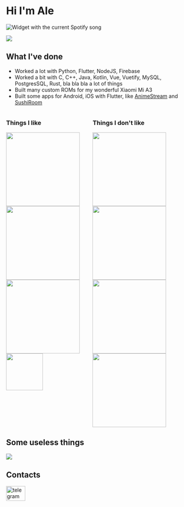 # Hi I'm Ale

<img src="https://bakka-spotify.vercel.app/api?theme=dark" alt="Widget with the current Spotify song" />

[![](https://visitcount.itsvg.in/api?id=aleeeee1&icon=7&color=0)](https://visitcount.itsvg.in)

## What I've done

- Worked a lot with Python, Flutter, NodeJS, Firebase
- Worked a bit with C, C++, Java, Kotlin, Vue, Vuetify, MySQL, PostgresSQL, Rust, bla bla bla a lot of things
- Built many custom ROMs for my wonderful Xiaomi Mi A3
- Built some apps for Android, iOS with Flutter, like [AnimeStream](https://github.com/aleeeee1/AnimeStream) and [SushiRoom](https://github.com/SushiRoom/app)


<div style="display: flex">
    <div class='dai'>
        <h3>
            Things I like
        </h3>
        <img class='item' src='https://i.imgur.com/r0UFcLO.jpg' width='200' />
        <img class='item' src='https://www.androidiani.com/wp-content/uploads/2021/07/Google-Material-You-cover.png' height='200' />
        <img class='item' src='https://img.tuttoandroid.net/wp-content/uploads/2019/08/Android-nuovo-logo.png' width='200' />
        <img class='item' src='https://www.mozilla.org/media/img/structured-data/logo-firefox-browser.fbc7ffbb50fd.png' height='100' width='100'  />
    </div>
    <div class='dai'>
        <h3>
            Things I don't like
        </h3>
        <img class='item' src='https://show-project.eu/wp-content/uploads/2020/06/GTT-logo.jpg' height='200' />
        <img class='item' src='https://static3.depositphotos.com/1004627/197/i/450/depositphotos_1974365-stock-photo-of-the-world.jpg' height='200' />
        <img class='item' src='https://staticfanpage.akamaized.net/wp-content/uploads/2023/09/21350587_small-1200x675.jpg' height='200' />
        <img class='item' src='https://upload.wikimedia.org/wikipedia/commons/thumb/2/27/PHP-logo.svg/1200px-PHP-logo.svg.png' height='200' />
    </div>
</div>

## Some useless things
![](https://github-readme-stats-r76cmk7ht-aleeeee1.vercel.app/api?username=aleeeee1&custom_title=The%20stats%20thing&theme=graywhite)

## Contacts

<a href="https://t.me/bakkaq" target="_blank">
    <img src="https://raw.githubusercontent.com/maurodesouza/profile-readme-generator/master/src/assets/icons/social/telegram/default.svg" width="52" height="40" alt="telegram logo"  />
</a>
